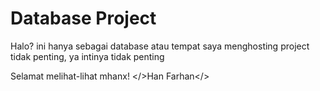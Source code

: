 # Database Project
Halo? ini hanya sebagai database atau tempat saya menghosting project tidak penting, ya intinya tidak penting

Selamat melihat-lihat mhanx!
</>Han Farhan</>
